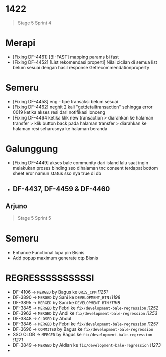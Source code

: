 



# 1422
> Stage 5 Sprint 4

# Merapi 
- [Fixing DF-4461] [BI-FAST] mapping params bi fast
- [Fixing DF-4452] [List rekomendasi properti] Nilai cicilan di semua list belum sesuai dengan hasil response Getrecommendationproperty

# Semeru
- [Fixing DF-4458] eng - tipe transaksi belum sesuai
- [Fixing DF-4462] neghit 2 kali "getdetailtransaction" sehingga error 0019 ketika akses resi dari notifikasi lonceng
-  [Fixing DF-4464 ketika klik new transaction > diarahkan ke halaman transfer > klik button back pada halaman transfer > diarahkan ke halaman resi seharusnya ke halaman beranda

# Galunggung
- [Fixing DF-4449] akses bale community dari island lalu saat ingin melakukan proses binding sso dihalaman tnc consent terdapat bottom sheet eror namun status sso nya true di db
- ## DF-4437, DF-4459 & DF-4460

Arjuno
-

> Stage 5 Sprint 5

# Semeru
- Enhance Functional lupa pin Bisnis
- Add popup maximum generate otp Bisnis

# REGRESSSSSSSSSSI
- DF-4106 -> `MERGED` by Bagus ke `QRIS_CPM` *!1251*
- DF-3890 -> `MERGED` by Sani ke `DEVELOPMENT_BTN`  *!1198*
- DF-3895 -> `MERGED` by Sani ke `DEVELOPMENT_BTN`  *!1198*
- DF-3845 -> `MERGED` by Febri ke `fix/development-bale-regression`  *!1252*
- DF-3962 -> `MERGED` by Andi ke `fix/development-bale-regression`  *!1253*
- DF-3848 -> `CLOSED` by Abdul 
- DF-3846 -> `MERGED` by Febri ke `fix/development-bale-regression`  *!1257*
- DF-3696 -> `COMMITED` by Bagus ke `fix/development-bale-regression` 
- SSO OLOB -> `MERGED` by Bagus ke `fix/development-bale-regression`   *!1271*
- DF-3849 -> `MERGED` by Aldian ke  `fix/development-bale-regression`   *!1273*
- 
<!--stackedit_data:
eyJoaXN0b3J5IjpbLTI4MjkzNDIxMCwxMzE5MzU0NjkwLC0xOD
M3NTI3NTk3LC0xNzE0NzI1MjY4LDI0MTIyOTc2OSwtMTkzNjU2
MDgwNV19
-->